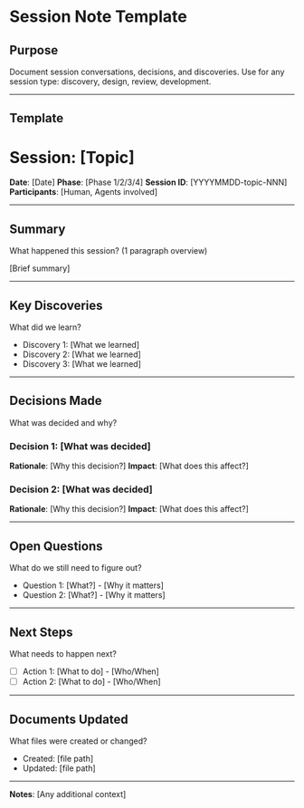 # Session Note Template

## Purpose
Document session conversations, decisions, and discoveries.
Use for any session type: discovery, design, review, development.

---

## Template

# Session: [Topic]

**Date**: [Date]
**Phase**: [Phase 1/2/3/4]
**Session ID**: [YYYYMMDD-topic-NNN]
**Participants**: [Human, Agents involved]

---

## Summary
What happened this session? (1 paragraph overview)

[Brief summary]

---

## Key Discoveries
What did we learn?

- Discovery 1: [What we learned]
- Discovery 2: [What we learned]
- Discovery 3: [What we learned]

---

## Decisions Made
What was decided and why?

### Decision 1: [What was decided]
**Rationale**: [Why this decision?]
**Impact**: [What does this affect?]

### Decision 2: [What was decided]
**Rationale**: [Why this decision?]
**Impact**: [What does this affect?]

---

## Open Questions
What do we still need to figure out?

- Question 1: [What?] - [Why it matters]
- Question 2: [What?] - [Why it matters]

---

## Next Steps
What needs to happen next?

- [ ] Action 1: [What to do] - [Who/When]
- [ ] Action 2: [What to do] - [Who/When]

---

## Documents Updated
What files were created or changed?

- Created: [file path]
- Updated: [file path]

---

**Notes**: [Any additional context]
